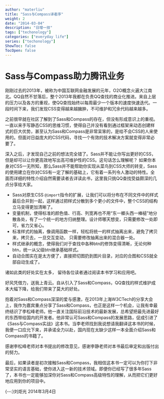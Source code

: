 ```yaml
---
author: "materliu"
title: "Sass与Compass译者序"
weight: 2
date: "2014-03-04"
description: "日增一技"
tags: ["techonology"]
categories: ["everyday life"] 
series: ["techonology"]
ShowToc: false
TocOpen: false
---
```


# Sass与Compass助力腾讯业务
刚刚过去的2013年，被称为中国互联网金融发展的元年，O2O概念火遍大江南北。QQ自然不甘落后，整个2013年我都在负责QQ查找的商业化推进。来自上层的压力以及各方的重视，使QQ查找始终以每周最少一个版本的速度快速迭代。一段时间下来，我们发现CSS变得越来越臃肿，不可维护和冗余代码越来越多。

之前很早就在社区了解到了Sass和Compass的存在，但没有形成意识上的重视。一直以来手写静态CSS的思维习惯，使得自己并没有看到通过框架来动态创建样式的巨大优势，甚至认为Sass和Compass是非常呆笨的，是给不会CSS的人来使用的。但面对日益庞大的CSS代码，寻找一个有效的技术解决方案就变得非常必要了。

深入之后，才发现自己之前的想法完全错了。Sass并不能让你写出更好的CSS，但是却可以让你更高效地写出高可维护性的CSS。这句话怎么理解呢？ 如果你本身对CSS一无所知，那么Sass并不能帮助你实现从菜鸟到CSS大师的转变，Sass的使用建立在你对CSS有一定了解的基础上，它有着一系列令人激动的特性。全面而详细的特性介绍自然需要读者去详读此书，这里我只挑QQ查找受益颇深的几点分享给大家。

+ Sass对原生CSS `@import`指令的扩展，让我们可以将分布在不同文件中的样式最后合并到一起，这样通过把样式分散到多个更小的文件中，整个CSS的结构立马变得更加清晰了。
+ 变量机制，使得标准的颜色值、行高、列宽再也不用“东一榔头西一棒槌”地分散各处，有了一个统一的地方归纳整理。设计师哪天想变，只需要修改一处即可，省力又省心。
+ 标准样式的抽离，像调用函数一样，轻松将统一的样式抽离出来，避免了拷贝来，拷贝去，一旦交互变动， 只需要修改抽离出来的混合器一处。
+  样式继承的概念，使得我们对于查找中各种btn的修饰变得清晰，无论何种btn，统一从父级btn继承基础样式。
+ 自动合图实在是太方便了，直接把切图扔到图片目录，对应的合图和CSS就全部自动生成了。

诸如此类的好处实在太多， 留待各位读者通过阅读本书学习和应用吧。

好风凭借力，送我上青云。自从引入了Sass和Compass，QQ查找的样式维护成本大幅下降，给我们带来了莫大的好处。

抱着对Sass和Compass深深的爱与感激，在2013年上海W3CTech的分享大会上，我作为嘉宾重点分享了Sass和Compass，也正是这样一个机会，让我有幸最终结识了李松峰老师。他一直关注国际前沿技术的最新发展，总希望把最先进最好的东西带给国内的开发者。他非常认可Sass和Compass的发展思路，促成引进了《Sass与Compass实战》这本书。当李老师找到我说想请我翻译这本书的时候，我便一口应允下来，并承诺全力以赴，国内现在太缺少这样一本全面介绍Sass和Compass的书籍了。

感谢李松峰老师对本书提出的修改意见，感谢李静老师对本书最后审定和出版付出的努力。

最后，如果读者是初次接触Sass和Compass，我相信这本书一定可以为你打下非常坚实的语言基础，使你进入这一新的技术领域。即便你已经写了很多年Sass了，本书也一定能够加深你对Sass和Compass高级特性的理解，从而把它们更好地应用到你的项目中。

{--:}刘炬光
2014年3月4日